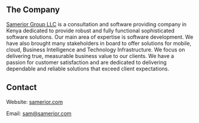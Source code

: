 
## The Company

[Samerior Group LLC](https://www.samerior.com) is a consultation and software providing company in Kenya dedicated to provide robust and fully functional sophisticated software solutions. Our main area of expertise is software development. We have also brought many stakeholders in board to offer solutions for mobile, cloud, Business Intelligence and  Technology Infrastructure. We focus on delivering true, measurable business value to our clients. We have a passion for customer satisfaction and are dedicated to delivering dependable and reliable solutions that exceed client expectations.

## Contact

Website: [samerior.com](https://www.samerior.com)

Email:   [sam@samerior.com](mailto:sam@samerior.com)
